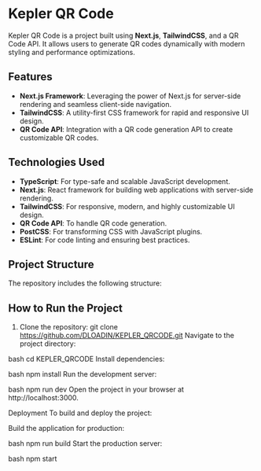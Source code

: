 # Kepler QR Code

Kepler QR Code is a project built using **Next.js**, **TailwindCSS**, and a QR Code API. It allows users to generate QR codes dynamically with modern styling and performance optimizations.

## Features

- **Next.js Framework**: Leveraging the power of Next.js for server-side rendering and seamless client-side navigation.
- **TailwindCSS**: A utility-first CSS framework for rapid and responsive UI design.
- **QR Code API**: Integration with a QR code generation API to create customizable QR codes.

## Technologies Used

- **TypeScript**: For type-safe and scalable JavaScript development.
- **Next.js**: React framework for building web applications with server-side rendering.
- **TailwindCSS**: For responsive, modern, and highly customizable UI design.
- **QR Code API**: To handle QR code generation.
- **PostCSS**: For transforming CSS with JavaScript plugins.
- **ESLint**: For code linting and ensuring best practices.

## Project Structure

The repository includes the following structure:

## How to Run the Project

1. Clone the repository:
git clone https://github.com/DLOADIN/KEPLER_QRCODE.git
Navigate to the project directory:

bash
cd KEPLER_QRCODE
Install dependencies:

bash
npm install
Run the development server:

bash
npm run dev
Open the project in your browser at http://localhost:3000.

Deployment
To build and deploy the project:

Build the application for production:

bash
npm run build
Start the production server:

bash
npm start
